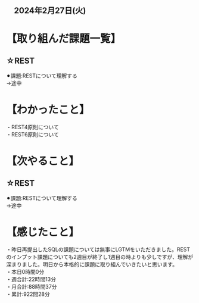 ## 　2024年2月27日(火)
# 【取り組んだ課題一覧】
## ☆REST
⚫︎課題:RESTについて理解する<br>
→途中<br>
# 【わかったこと】
・REST4原則について<br>
・REST6原則について<br>
# 【次やること】
## ☆REST
⚫︎課題:RESTについて理解する<br>
→途中<br>
# 【感じたこと】
・昨日再提出したSQLの課題については無事にLGTMをいただきました。RESTのインプット課題についても2週目が終了し1週目の時よりも少しですが、理解が深まりました。明日から本格的に課題に取り組んでいきたいと思います。<br>
・本日0時間0分<br>
・週合計:22時間13分<br>
・月合計:88時間37分<br>
・累計:922間28分<br>
